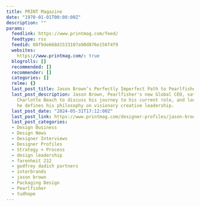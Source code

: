 ```yaml
---
title: PRINT Magazine
date: "1970-01-01T00:00:00Z"
description: ""
params:
  feedlink: https://www.printmag.com/feed/
  feedtype: rss
  feedid: 08f9de668d1533107a90d876e156f4f9
  websites:
    https://www.printmag.com/: true
  blogrolls: []
  recommended: []
  recommender: []
  categories: []
  relme: {}
  last_post_title: Jason Brown’s Perfectly Imperfect Path to Pearlfisher
  last_post_description: Jason Brown, Pearlfisher's new Global CEO, sat down with
    Charlotte Beach to discuss his journey to his current role, and look forward as
    he defines his philosophy on visionary creative leadership.
  last_post_date: "2024-05-31T17:12:00Z"
  last_post_link: https://www.printmag.com/designer-profiles/jason-brown/
  last_post_categories:
  - Design Business
  - Design News
  - Designer Interviews
  - Designer Profiles
  - Strategy + Process
  - design leadership
  - farenheit 212
  - godfrey dadich partners
  - interbrands
  - jason brown
  - Packaging Design
  - Pearlfisher
  - tudhope
---
```

